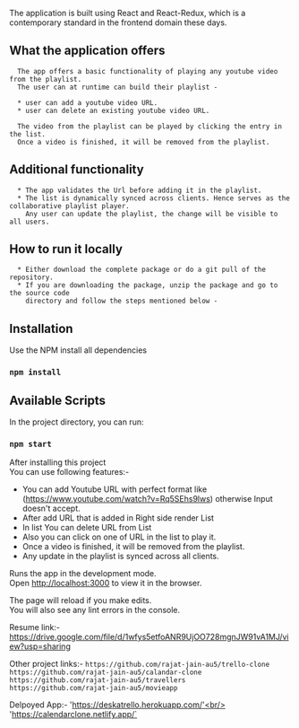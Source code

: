 The application is built using React and React-Redux, which is a contemporary standard in the frontend domain these days.

## What the application offers
      The app offers a basic functionality of playing any youtube video from the playlist. 
      The user can at runtime can build their playlist - 

      * user can add a youtube video URL.
      * user can delete an existing youtube video URL. 

      The video from the playlist can be played by clicking the entry in the list. 
      Once a video is finished, it will be removed from the playlist.

## Additional functionality

      * The app validates the Url before adding it in the playlist.
      * The list is dynamically synced across clients. Hence serves as the collaborative playlist player.
        Any user can update the playlist, the change will be visible to all users. 





## How to run it locally

      * Either download the complete package or do a git pull of the repository.
      * If you are downloading the package, unzip the package and go to the source code 
        directory and follow the steps mentioned below - 



## Installation
  Use the NPM install all dependencies
### `npm install`

## Available Scripts

In the project directory, you can run:

### `npm start`



After installing this project<br/>
You can use following features:-
* You can add Youtube URL with perfect format like (https://www.youtube.com/watch?v=Rq5SEhs9lws) otherwise Input doesn't accept.<br/>
* After add URL that is added in Right side render List<br/>
* In list You can delete URL from List<br/>
* Also you can click on one of URL in the list to play it.<br/> 
* Once a video is finished, it will be removed from the playlist.<br/>
* Any update in the playlist is synced across all clients.



Runs the app in the development mode.<br />
Open [http://localhost:3000](http://localhost:3000) to view it in the browser.

The page will reload if you make edits.<br />
You will also see any lint errors in the console.



Resume link:-
https://drive.google.com/file/d/1wfys5etfoANR9UjOO728mgnJW91vA1MJ/view?usp=sharing

Other project links:-
  `https://github.com/rajat-jain-au5/trello-clone`<br/>
  `https://github.com/rajat-jain-au5/calandar-clone`<br/>
  `https://github.com/rajat-jain-au5/travellers`<br/>
  `https://github.com/rajat-jain-au5/movieapp`<br/>


Delpoyed App:-
'https://deskatrello.herokuapp.com/'<br/>
'https://calendarclone.netlify.app/`<br/>
